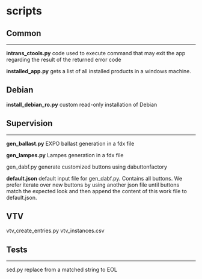 # scripts



## Common

------

**intrans_ctools.py** code used to execute command that may exit the app regarding the result of the returned error code

**installed_app.py** gets a list of all installed products in a windows machine.

## Debian

**install_debian_ro.py** custom read-only installation of Debian

## Supervision

------

**gen_ballast.py**	EXPO ballast generation in a fdx file

**gen_lampes.py**  Lampes generation in a fdx file

gen_dabf.py generate customized buttons using dabuttonfactory

**default.json** default input file for gen_dabf.py. Contains all buttons. We prefer iterate over new buttons by using another json file until buttons match the expected look and then append the content of this work file to default.json.

## VTV
vtv_create_entries.py
vtv_instances.csv


## Tests

------

sed.py replace from a matched string to EOL

